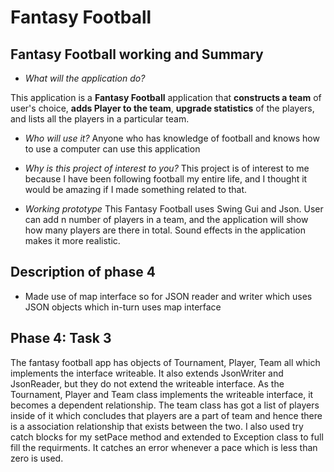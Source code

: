 <h1><strong> Fantasy Football</strong></h1>

<h2> Fantasy Football working and Summary</h2>


- <em> What will the application do? </em>

This application is a <strong>Fantasy Football</Strong> application that <strong>constructs a team</strong> of user's choice, <strong>adds Player to the team</strong>, <strong>upgrade statistics</strong> of the players,
 and <stromg>lists all the players</strong> in a particular team.
- <em> Who will use it?</em>
Anyone who has knowledge of football and knows how to use a computer can use this application
- <em> Why is this project of interest  to you?</em>
This project is of interest to me because I have been following football my entire life, and I thought it would be amazing if I made something related to that.

- <em> Working prototype </em>
This Fantasy Football uses Swing Gui and Json. User can add n number of players in a team, and the application will show how many players are there in total.
Sound effects in the application makes it more realistic.

## Description of phase 4
- Made use of map interface so for JSON reader and writer which uses JSON objects which in-turn uses map interface

## Phase 4: Task 3
The fantasy football app has objects of Tournament, Player, Team all which implements the interface writeable. It also extends JsonWriter and JsonReader, but they do not extend the writeable interface.  As the Tournament, Player and Team class implements the writeable interface, it becomes a dependent relationship.
 The team class has got a list of players inside of it which concludes that players are a part of team and hence there is a association relationship that exists between the two. I also used try catch blocks for my setPace method and extended to Exception class to full fill the requirments. It catches an error whenever a pace which is less than zero is used.